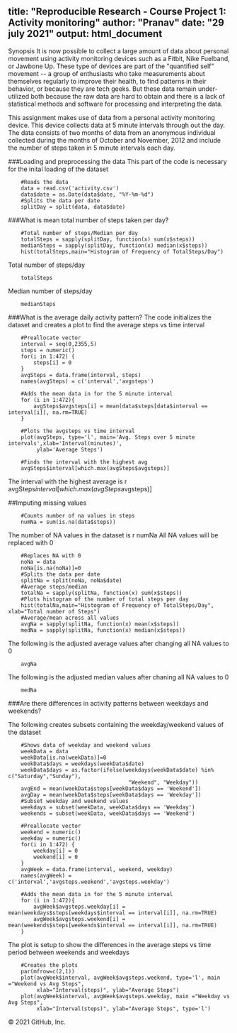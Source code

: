 title: "Reproducible Research - Course Project 1: Activity monitoring"
author: "Pranav"
date: "29 july 2021"
output: html_document
---

Synopsis
It is now possible to collect a large amount of data about personal movement using activity monitoring devices such as a Fitbit, Nike Fuelband, or Jawbone Up. These type of devices are part of the "quantified self" movement -- a group of enthusiasts who take measurements about themselves regularly to improve their health, to find patterns in their behavior, or because they are tech geeks. But these data remain under-utilized both because the raw data are hard to obtain and there is a lack of statistical methods and software for processing and interpreting the data.

This assignment makes use of data from a personal activity monitoring device. This device collects data at 5 minute intervals through out the day. The data consists of two months of data from an anonymous individual collected during the months of October and November, 2012 and include the number of steps taken in 5 minute intervals each day.

###Loading and preprocessing the data This part of the code is necessary for the inital loading of the dataset

```{r}
    #Reads the data
    data = read.csv('activity.csv')
    data$date = as.Date(data$date, "%Y-%m-%d")
    #Splits the data per date
    splitDay = split(data, data$date)
```

    
###What is mean total number of steps taken per day?
```{r}
    #Total number of steps/Median per day
    totalSteps = sapply(splitDay, function(x) sum(x$steps))
    medianSteps = sapply(splitDay, function(x) median(x$steps))
    hist(totalSteps,main="Histogram of Frequency of TotalSteps/Day")
```
Total number of steps/day
```{r}
    totalSteps
```
Median number of steps/day
```{r}
    medianSteps
```

###What is the average daily activity pattern? The code initializes the dataset and creates a plot to find the average steps vs time interval
```{r}
    #Preallocate vector
    interval = seq(0,2355,5)
    steps = numeric()
    for(i in 1:472) {
        steps[i] = 0
    }
    avgSteps = data.frame(interval, steps)
    names(avgSteps) = c('interval','avgsteps')
    
    #Adds the mean data in for the 5 minute interval
    for (i in 1:472){
        avgSteps$avgsteps[i] = mean(data$steps[data$interval == interval[i]], na.rm=TRUE)
    }
    
    #Plots the avgsteps vs time interval
    plot(avgSteps, type='l', main='Avg. Steps over 5 minute intervals',xlab='Interval(minutes)',
         ylab='Average Steps')
    
    #Finds the interval with the highest avg
    avgSteps$interval[which.max(avgSteps$avgsteps)]
```

The interval with the highest average is r avgSteps$interval[which.max(avgSteps$avgsteps)]

##Imputing missing values
```{r}
    #Counts number of na values in steps
    numNa = sum(is.na(data$steps))
```

The number of NA values in the dataset is r numNa
All NA values will be replaced with 0

```{r}
    #Replaces NA with 0
    noNa = data
    noNa[is.na(noNa)]=0
    #Splits the data per date
    splitNa = split(noNa, noNa$date)
    #Average steps/median
    totalNa = sapply(splitNa, function(x) sum(x$steps))
    #Plots histogram of the number of total steps per day
    hist(totalNa,main="Histogram of Frequency of TotalSteps/Day", xlab="Total number of Steps")
    #Average/mean across all values
    avgNa = sapply(splitNa, function(x) mean(x$steps))
    medNa = sapply(splitNa, function(x) median(x$steps))
```

The following is the adjusted average values after changing all NA values to 0
```{r}
    avgNa
```

The following is the adjusted median values after chaning all NA values to 0
```{r}
    medNa
```

###Are there differences in activity patterns between weekdays and weekends?

The following creates subsets containing the weekday/weekend values of the dataset
```{r}
    #Shows data of weekday and weekend values
    weekData = data
    weekData[is.na(weekData)]=0    
    weekData$days = weekdays(weekData$date)
    weekData$days = as.factor(ifelse(weekdays(weekData$date) %in% c("Saturday","Sunday"), 
                                      "Weekend", "Weekday")) 
    avgEnd = mean(weekData$steps[weekData$days == 'Weekend'])
    avgDay = mean(weekData$steps[weekData$days == 'Weekday'])
    #Subset weekday and weekend values
    weekdays = subset(weekData, weekData$days == 'Weekday')
    weekends = subset(weekData, weekData$days == 'Weekend')
    
    #Preallocate vector
    weekend = numeric()
    weekday = numeric()
    for(i in 1:472) {
        weekday[i] = 0
        weekend[i] = 0
    }
    avgWeek = data.frame(interval, weekend, weekday)
    names(avgWeek) = c('interval','avgsteps.weekend','avgsteps.weekday')
    
    #Adds the mean data in for the 5 minute interval
    for (i in 1:472){
        avgWeek$avgsteps.weekday[i] = mean(weekdays$steps[weekdays$interval == interval[i]], na.rm=TRUE)
        avgWeek$avgsteps.weekend[i] = mean(weekends$steps[weekends$interval == interval[i]], na.rm=TRUE)
    }
```

The plot is setup to show the differences in the average steps vs time period between weekends and weekdays
```{r}
    #Creates the plots
    par(mfrow=c(2,1))
    plot(avgWeek$interval, avgWeek$avgsteps.weekend, type='l', main ="Weekend vs Avg Steps",
         xlab="Interval(steps)", ylab="Average Steps")
    plot(avgWeek$interval, avgWeek$avgsteps.weekday, main ="Weekday vs Avg Steps", 
         xlab="Interval(steps)", ylab="Average Steps", type='l')
```
© 2021 GitHub, Inc.
